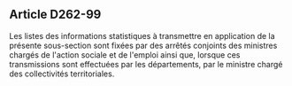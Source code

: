 ## Article D262-99


Les listes des informations statistiques à transmettre en application de la présente sous-section sont fixées
par des arrêtés conjoints des ministres chargés de l'action sociale et de l'emploi ainsi que, lorsque ces
transmissions sont effectuées par les départements, par le ministre chargé des collectivités territoriales.

